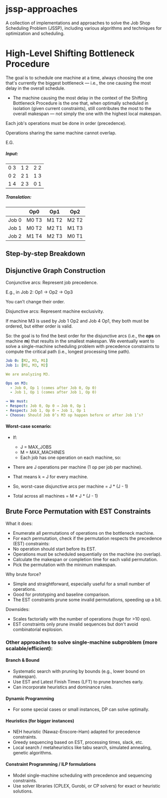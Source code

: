 # jssp-approaches
A collection of implementations and approaches to solve the Job Shop Scheduling Problem (JSSP), including various algorithms and techniques for optimization and scheduling.


# High-Level Shifting Bottleneck Procedure

The goal is to schedule one machine at a time, always choosing the one that's currently the biggest bottleneck — i.e., the one causing the most delay in the overall schedule.
- The machine causing the most delay in the context of the Shifting Bottleneck Procedure is the one that, when optimally scheduled in isolation (given current constraints), still contributes the most to the overall makespan — not simply the one with the highest local makespan.

Each job's operations must be done in order (precedence).

Operations sharing the same machine cannot overlap.

E.G. 
##### Input:
|      |      |      |
| ---- | ---- | ---- |
| 0  3 | 1  2 | 2  2 |
| 0  2 | 2  1 | 1  3 |
| 1  4 | 2  3 | 0  1 |

##### Translation:

|       | Op0 | Op1 | Op2 |
|-------|-----|-----|-----|
| Job 0 | M0 T3 | M1 T2 | M2 T2 |
| Job 1 | M0 T2 | M2 T1 | M1 T3 |
| Job 2 | M1 T4 | M2 T3 | M0 T1 |

## Step-by-step Breakdown


    
## Disjunctive Graph Construction

Conjunctive arcs:
Represent job precedence.

E.g., in Job 2: Op1 → Op2 → Op3

You can’t change their order.

Disjunctive arcs:
Represent machine exclusivity.

If machine M3 is used by Job 1 Op2 and Job 4 Op1, they both must be ordered, but either order is valid.

So: the goal is to find the best order for the disjunctive arcs (i.e., the **ops** on machine **m**) that results in the smallest makespan. We eventually want to solve a single-machine scheduling problem with precedence constraints to compute the critical path (i.e., longest processing time path).

```yaml
Job 0: [M2, M3, M1]
Job 1: [M1, M3, M2]

We are analyzing M3.

Ops on M3:
  - Job 0, Op 1 (comes after Job 0, Op 0)
  - Job 1, Op 1 (comes after Job 1, Op 0)

→ We must:
- Respect: Job 0, Op 0 → Job 0, Op 1
- Respect: Job 1, Op 0 → Job 1, Op 1
- Choose: Should Job 0’s M3 op happen before or after Job 1’s?
```

#### Worst-case scenario:
- If:
  - J = MAX_JOBS
  - M = MAX_MACHINES
  - Each job has one operation on each machine, so:

- There are J operations per machine (1 op per job per machine).
- That means k = J for every machine.
- So, worst-case disjunctive arcs per machine = J * (J - 1)
- Total across all machines = M * J * (J - 1)

## Brute Force Permutation with EST Constraints
What it does:
- Enumerate all permutations of operations on the bottleneck machine.
- For each permutation, check if the permutation respects the precedence (EST) constraints:
- No operation should start before its EST.
- Operations must be scheduled sequentially on the machine (no overlap).
- Calculate the makespan or completion time for each valid permutation.
- Pick the permutation with the minimum makespan.

Why brute force?
- Simple and straightforward, especially useful for a small number of operations.
- Good for prototyping and baseline comparison.
- The EST constraints prune some invalid permutations, speeding up a bit.

Downsides:
- Scales factorially with the number of operations (huge for >10 ops).
- EST constraints only prune invalid sequences but don't avoid combinatorial explosion.

### Other approaches to solve single-machine subproblem (more scalable/efficient):
#### Branch & Bound
- Systematic search with pruning by bounds (e.g., lower bound on makespan).
- Use EST and Latest Finish Times (LFT) to prune branches early.
- Can incorporate heuristics and dominance rules.
#### Dynamic Programming
- For some special cases or small instances, DP can solve optimally.
#### Heuristics (for bigger instances)
- NEH heuristic (Nawaz-Enscore-Ham) adapted for precedence constraints.
- Greedy sequencing based on EST, processing times, slack, etc.
- Local search / metaheuristics like tabu search, simulated annealing, genetic algorithms.
#### Constraint Programming / ILP formulations
- Model single-machine scheduling with precedence and sequencing constraints.
- Use solver libraries (CPLEX, Gurobi, or CP solvers) for exact or heuristic solutions.